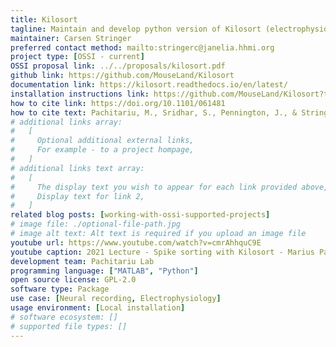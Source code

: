 ```yaml
---
title: Kilosort
tagline: Maintain and develop python version of Kilosort (electrophysiology data).
maintainer: Carsen Stringer
preferred contact method: mailto:stringerc@janelia.hhmi.org
project type: [OSSI - current]
OSSI proposal link: ../../proposals/kilosort.pdf
github link: https://github.com/MouseLand/Kilosort
documentation link: https://kilosort.readthedocs.io/en/latest/
installation instructions link: https://github.com/MouseLand/Kilosort?tab=readme-ov-file#installation
how to cite link: https://doi.org/10.1101/061481
how to cite text: Pachitariu, M., Sridhar, S., Pennington, J., & Stringer, C. (2024). Spike sorting with Kilosort4.
# additional links array:
#   [
#     Optional additional external links,
#     For example - to a project hompage,
#   ]
# additional links text array:
#   [
#     The display text you wish to appear for each link provided above,
#     Display text for link 2,
#   ]
related blog posts: [working-with-ossi-supported-projects]
# image file: ./optional-file-path.jpg
# image alt text: Alt text is required if you upload an image file
youtube url: https://www.youtube.com/watch?v=cmrAhhquC9E
youtube caption: 2021 Lecture - Spike sorting with Kilosort - Marius Pachitariu (HHMI)
development team: Pachitariu Lab
programming language: ["MATLAB", "Python"]
open source license: GPL-2.0
software type: Package
use case: [Neural recording, Electrophysiology]
usage environment: [Local installation]
# software ecosystem: []
# supported file types: []
---
```

